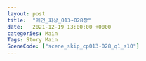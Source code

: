 ```yaml
---
layout: post
title:  "메인_회상_013~028장"
date:   2021-12-19 13:00:00 +0000
categories: Main
Tags: Story Main
SceneCode: ["scene_skip_cp013-028_q1_s10"]
---
```

